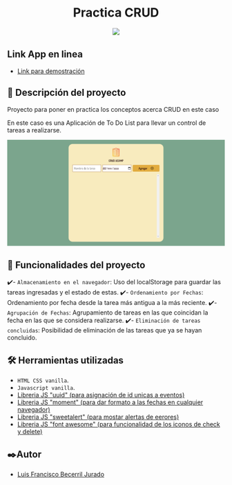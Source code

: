 <h1 align="center"> Practica CRUD </h1>

<p align="center">
   <img src="http://img.shields.io/static/v1?label=STATUS&message=Concluido&color=RED&style=for-the-badge" #vitrinedev/>
</p>

## Link App en linea
- <a href="https://fastidious-fox-ca81d8.netlify.app/"  target="_blank"> Link para demostración </a>

## 📖 Descripción del proyecto

<p align="justify">
 Proyecto para poner en practica los conceptos acerca CRUD en este caso

En este caso es una Aplicación de To Do List para llevar un control de tareas a realizarse.

![Captura de pantalla de la aplicación ya en linea](https://raw.githubusercontent.com/LuisFBecerrilJurado/CRUD-Ucamp-/master/assets/TODO-App-CRUD-Ucamp-.png)

</p>

## 🔨 Funcionalidades del proyecto

 ✔️- `Almacenamiento en el navegador`: Uso del localStorage para guardar las tareas ingresadas y el estado de estas.
 ✔️- `Ordenamiento por Fechas`: Ordenamiento por fecha desde la tarea más antigua a la más reciente.
 ✔️- `Agrupación de Fechas`: Agrupamiento de tareas en las que coincidan la fecha en las que se considera realizarse.
 ✔️- `Eliminación de tareas concluidas`: Posibilidad de eliminación de las tareas que ya se hayan concluido.

## 🛠️ Herramientas utilizadas

- `HTML CSS vanilla`.
- `Javascript vanilla`.
- <a href="https://cdnjs.cloudflare.com/ajax/libs/uuid/8.3.2/uuid.min.js"  target="_blank"> Libreria JS "uuid" (para asignación de id unicas a eventos) </a>
- <a href="https://cdnjs.cloudflare.com/ajax/libs/moment.js/2.29.4/moment.min.js"  target="_blank"> Libreria JS "moment" (para dar formato a las fechas en cualquier navegador) </a>
- <a href="https://unpkg.com/sweetalert/dist/sweetalert.min.js"  target="_blank"> Libreria JS "sweetalert" (para mostar alertas de eerores) </a>
- <a href="https://cdnjs.cloudflare.com/ajax/libs/font-awesome/5.15.3/css/all.min.css"  target="_blank"> Libreria JS "font awesome" (para funcionalidad de los iconos de check y delete) </a>


## ✒️Autor

- <a href="https://github.com/LuisFBecerrilJurado"  target="_blank"> Luis Francisco Becerril Jurado </a>
